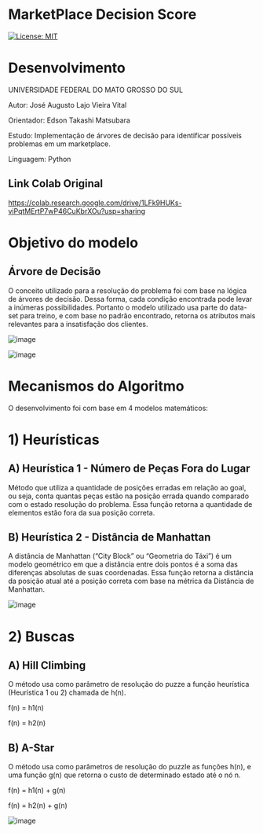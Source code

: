 # MarketPlace Decision Score
 [![License: MIT](https://img.shields.io/badge/License-MIT-blue.svg)](https://github.com/Z-Augusto-Vital/8Puzzle-A-Star/blob/main/LICENSE)
 
 # Desenvolvimento
 UNIVERSIDADE FEDERAL DO MATO GROSSO DO SUL
 
 Autor: José Augusto Lajo Vieira Vital
 
 Orientador: Edson Takashi Matsubara
 
 Estudo: Implementação de árvores de decisão para identificar possíveis problemas em um marketplace.
 
 Linguagem: Python
 
 ## Link Colab Original
 
 https://colab.research.google.com/drive/1LFk9HUKs-viPqtMErtP7wP46CuKbrXOu?usp=sharing
 
 # Objetivo do modelo
 
 ## Árvore de Decisão
 
  O conceito utilizado para a resolução do problema foi com base na lógica de árvores de decisão. Dessa forma, cada condição encontrada pode levar a 
 inúmeras possibilidades. Portanto o modelo utilizado usa parte do data-set para treino, e com base no padrão encontrado, retorna os atributos mais 
 relevantes para a insatisfação dos clientes.
 
![image](https://i0.wp.com/www.analyticsvidhya.com/wp-content/uploads/2016/04/dt.png?resize=525%2C414&ssl=1)
 
 ![image](https://www.researchgate.net/profile/Cristiano-Torezzan/publication/298217297/figure/fig1/AS:419286158987270@1476977018644/Figura-1-EsquematizacEsquematizacEsquematizacao-de-uma-arvore-de-decisao-Fonte-Dos_Q320.jpg)
 
 # Mecanismos do Algoritmo
 
 O desenvolvimento foi com base em 4 modelos matemáticos:
 
# 1) Heurísticas
## **A) Heurística 1 - Número de Peças Fora do Lugar**
Método que utiliza a quantidade de posições erradas em relação ao goal, ou seja, conta quantas peças estão na posição errada quando comparado com o estado resolução do problema. Essa função retorna a quantidade de elementos estão fora da sua posição correta.

## **B) Heurística 2 - Distância de Manhattan**
A distância de Manhattan (“City Block” ou “Geometria do Táxi”) é um modelo geométrico em que a distância entre dois pontos é a soma das diferenças absolutas de suas coordenadas. Essa função retorna a distância da posição atual até a posição correta com base na métrica da Distância de Manhattan.

![image](https://user-images.githubusercontent.com/75955255/123881250-4f6b4180-d912-11eb-9587-4ac74065d742.png)

# 2) Buscas 
## **A) Hill Climbing**
O método usa como parâmetro de resolução do puzze a função heurística (Heurística 1 ou 2) chamada de h(n).

f(n) = h1(n)

f(n) = h2(n)

## **B) A-Star**
O método usa como parâmetros de resolução do puzzle as funções h(n), e uma função g(n) que retorna o custo de determinado estado até o nó n.

f(n) = h1(n) + g(n)

f(n) = h2(n) + g(n)

![image](https://user-images.githubusercontent.com/75955255/123882556-036dcc00-d915-11eb-81d8-727a5d6a6e6a.png)










